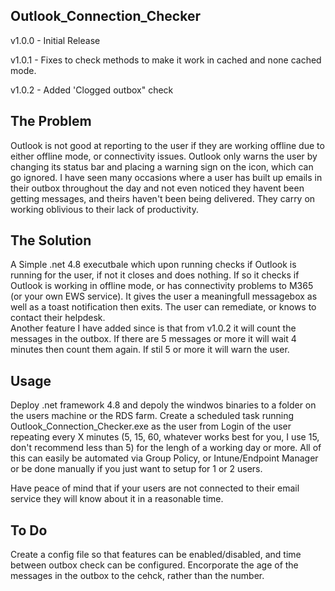 Outlook_Connection_Checker
--------------------------
v1.0.0 - Initial Release

v1.0.1 - Fixes to check methods to make it work in cached and none cached mode.

v1.0.2 - Added 'Clogged outbox" check

The Problem
------------
Outlook is not good at reporting to the user if they are working offline due to either offline mode, or connectivity issues.
Outlook only warns the user by changing its status bar and placing a warning sign on the icon, which can go ignored.
I have seen many occasions where a user has built up emails in their outbox throughout the day and not even noticed they havent been getting messages, and theirs haven't been being delivered.
They carry on working oblivious to their lack of productivity.

The Solution
-------------
A Simple .net 4.8 executbale which upon running checks if Outlook is running for the user, if not it closes and does nothing.
If so it checks if Outlook is working in offline mode, or has connectivity problems to M365 (or your own EWS service).
It gives the user a meaningfull messagebox as well as a toast notification then exits.
The user can remediate, or knows to contact their helpdesk.  
Another feature I have added since is that from v1.0.2 it will count the messages in the outbox.  If there are 5 messages or more it will wait 4 minutes then count them again.  If stil 5 or more it will warn the user.

Usage
-----
Deploy .net framework 4.8 and depoly the windwos binaries to a folder on the users machine or the RDS farm.
Create a scheduled task running Outlook_Connection_Checker.exe as the user from Login of the user repeating every X minutes (5, 15, 60, whatever works best for you, I use 15, don't recommend less than 5) for the lengh of a working day or more.
All of this can easily be automated via Group Policy, or Intune/Endpoint Manager or be done manually if you just want to setup for 1 or 2 users.

Have peace of mind that if your users are not connected to their email service they will know about it in a reasonable time.  

To Do
-----

Create a config file so that features can be enabled/disabled, and time between outbox check can be configured. 
Encorporate the age of the messages in the outbox to the cehck, rather than the number.  
